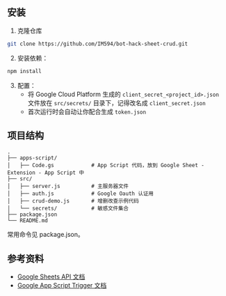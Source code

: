 ## 安装

1. 克隆仓库

```bash
git clone https://github.com/IM594/bot-hack-sheet-crud.git
```

2. 安装依赖：

```bash
npm install
```

3. 配置：
   - 将 Google Cloud Platform 生成的 `client_secret_<project_id>.json` 文件放在 `src/secrets/` 目录下，记得改名成 `client_secret.json`
   - 首次运行时会自动让你配合生成 `token.json`

## 项目结构

```
.
├── apps-script/
│   ├── Code.gs            # App Script 代码，放到 Google Sheet - Extension - App Script 中
├── src/
│   ├── server.js          # 主服务器文件
│   ├── auth.js            # Google Oauth 认证用
│   ├── crud-demo.js       # 增删改查示例代码
│   └── secrets/           # 敏感文件集合
├── package.json
└── README.md
```

常用命令见 package.json。

## 参考资料

- [Google Sheets API 文档](https://developers.google.com/sheets/api/guides/concepts)
- [Google App Script Trigger 文档](https://developers.google.com/apps-script/guides/triggers?hl=zh-cn)
